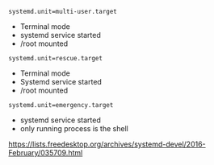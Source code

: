 `systemd.unit=multi-user.target`
- Terminal mode
- systemd service started
- /root mounted

`systemd.unit=rescue.target`
- Terminal mode
- Systemd service started
- /root mounted

`systemd.unit=emergency.target`
- systemd service started
- only running process is the shell

https://lists.freedesktop.org/archives/systemd-devel/2016-February/035709.html